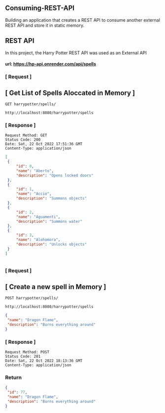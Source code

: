 ## Consuming-REST-API
Building an application that creates a REST API to consume another external REST API and store it in static memory.


## REST API
In this project, the Harry Potter REST API was used as an External API
#### url: https://hp-api.onrender.com/api/spells

### [ Request ]
## [ Get List of Spells Aloccated in Memory ]
`GET harrypotter/spells/`

   `http://localhost:8080/harrypotter/spells`
   
### [ Response ]

    Request Method: GET
    Status Code: 200
    Date: Sat, 22 Oct 2022 17:51:36 GMT
    Content-Type: application/json

   ```json
  [
    {
        "id": 0,
        "name": "Aberto",
        "description": "Opens locked doors"
    },
    {
        "id": 1,
        "name": "Accio",
        "description": "Summons objects"
    },
    {
        "id": 2,
        "name": "Aguamenti",
        "description": "Summons water"
    },
    {
        "id": 3,
        "name": "Alohomora",
        "description": "Unlocks objects"
    }
  ]
    
```

### [ Request ]
## [ Create a new spell in Memory ]

`POST harrypotter/spells/`

   `http://localhost:8080/harrypotter/spells`
    
    
   ```json
   {
    "name": "Dragon Flame",
    "description": "Burns everything around"
   }
   ```
### [ Response ]

    Request Method: POST
    Status Code: 201
    Date: Sat, 22 Oct 2022 18:13:36 GMT
    Content-Type: application/json
    
### Return

   ```json
   {
    "id": 77,
    "name": "Dragon Flame",
    "description": "Burns everything around"
   }
   ```
   

    
